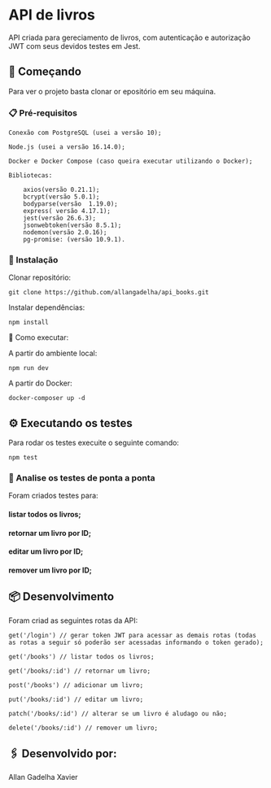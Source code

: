 # API de livros

API criada para gereciamento de livros, com autenticação e autorização JWT com seus devidos testes em Jest.

## 🚀 Começando

Para ver o projeto basta clonar or epositório em seu máquina.

### 📋 Pré-requisitos

```
Conexão com PostgreSQL (usei a versão 10);

Node.js (usei a versão 16.14.0);

Docker e Docker Compose (caso queira executar utilizando o Docker);

Bibliotecas:

    axios(versão 0.21.1);    
    bcrypt(versão 5.0.1);    
    bodyparse(versão  1.19.0);    
    express( versão 4.17.1);    
    jest(versão 26.6.3);    
    jsonwebtoken(versão 8.5.1);    
    nodemon(versão 2.0.16);
    pg-promise: (versão 10.9.1).
```

### 🔧 Instalação


Clonar repositório:

```
git clone https://github.com/allangadelha/api_books.git
```

Instalar dependências:

```
npm install
```

🚀 Como executar:


A partir do ambiente local:

```
npm run dev
```

A partir do Docker:

```
docker-composer up -d
```

## ⚙️ Executando os testes

Para rodar os testes execuite o seguinte comando:

```
npm test
```

### 🔩 Analise os testes de ponta a ponta

Foram criados testes para:

#### listar todos os livros;

#### retornar um livro por ID;

#### editar um livro por ID;

#### remover um livro por ID;

## 📦 Desenvolvimento

Foram criad as seguintes rotas da API:

```  
get('/login') // gerar token JWT para acessar as demais rotas (todas as rotas a seguir só poderão ser acessadas informando o token gerado);

get('/books') // listar todos os livros;

get('/books/:id') // retornar um livro;

post('/books') // adicionar um livro;

put('/books/:id') // editar um livro;

patch('/books/:id') // alterar se um livro é aludago ou não;

delete('/books/:id') // remover um livro;
```


## 🖇️ Desenvolvido por:

Allan Gadelha Xavier
